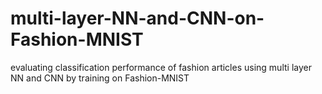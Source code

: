 # multi-layer-NN-and-CNN-on-Fashion-MNIST
evaluating classification performance of fashion articles using multi layer NN and CNN by training on Fashion-MNIST
